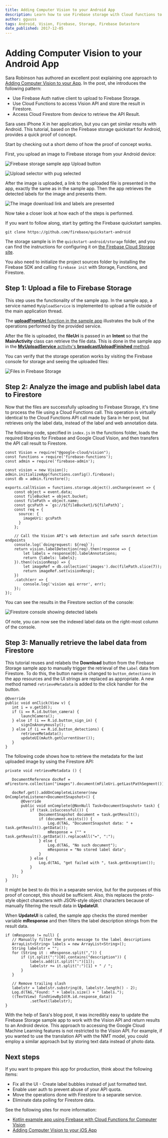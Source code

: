 ```yaml
---
title: Adding Computer Vision to your Android App
description: Learn how to use Firebase storage with Cloud functions to access the Vision API from Android apps.
author: gguuss
tags: Android, Vision, Firebase, Storage, Firebase Datastore
date_published: 2017-12-05
---
```

# Adding Computer Vision to your Android App

Sara Robinson has authored an excellent post explaining one approach
to [Adding Computer Vision to your App](https://medium.com/@srobtweets/adding-computer-vision-to-your-ios-app-66d6f540cdd2).
In the post, she introduces the following pattern:

* Use Firebase Auth native client to upload to Firebase Storage.
* Use Cloud Functions to access Vision API and store the result in Firestore.
* Access Cloud Firestore from device to retrieve the API Result.

Sara uses iPhone X in her application, but you can get similar results with Android. 
This tutorial, based on the Firebase storage quickstart for
Android, provides a quick proof of concept.

Start by checking out a short demo of how the proof of concept works.

First, you upload an image to Firebase storage from your Android device:

![Firebase storage sample app Upload button](https://storage.googleapis.com/gcp-community/tutorials/android-firebase-vision/firebase-storage-updload.png)

![Upload selector with pug selected](https://storage.googleapis.com/gcp-community/tutorials/android-firebase-vision/firebase-image-picker.png)

After the image is uploaded, a link to the uploaded file is presented in the
app, exactly the same as in the sample app. Then the app retrieves the
detected labels for the image and presents them.

![The image download link and labels are presented](https://storage.googleapis.com/gcp-community/tutorials/android-firebase-vision/firebase-image-detections.png)

Now take a closer look at how each of the steps is performed.

If you want to follow along, start by getting the Firebase quickstart samples.

    git clone https://github.com/firebase/quickstart-android

The storage sample is in the `quickstart-android/storage` folder, and you can find
the instructions for configuring it on [the Firebase Cloud Storage site](https://firebase.google.com/docs/storage/android/start).

You also need to initialize the project sources folder by installing the
Firebase SDK and calling `firebase init` with Storage, Functions, and
Firestore.

## Step 1: Upload a file to Firebase Storage

This step uses the functionality of the sample app. In the sample
app, a service named `MyUploadService` is implemented to upload a file outside of the
main application thread. 

The [**uploadFromUri** function in the sample app](https://github.com/firebase/quickstart-android/blob/master/storage/app/src/main/java/com/google/firebase/quickstart/firebasestorage/MainActivity.java#L174)
illustrates the bulk of the operations performed by the provided service.

After the file is uploaded, the __fileUri__ is passed in an **Intent** so that
the **MainActivity** class can retrieve the file data. This is done in the sample
app in the [**MyUploadService** activity's **broadcastUploadFinished** method](https://github.com/firebase/quickstart-android/blob/master/storage/app/src/main/java/com/google/firebase/quickstart/firebasestorage/MyUploadService.java#L127).

You can verify that the storage operation
works by visiting the Firebase console for storage and seeing the uploaded
files:

![Files in Firebase Storage](https://storage.googleapis.com/gcp-community/tutorials/android-firebase-vision/firebase-storage-console.png)


## Step 2: Analyze the image and publish label data to Firestore
Now that the files are successfully uploading to Firebase Storage, it's time
to process the file using a Cloud Functions call. This operation is virtually
identical to the Cloud Functions API call made by Sara in her post, but retrieves
only the label data, instead of the label and web annotation data.

The following code, specified in `index.js` in the functions folder, loads the
required libraries for Firebase and Google Cloud Vision, and then transfers the
API call result to Firestore.

    const Vision = require("@google-cloud/vision");
    const functions = require('firebase-functions');
    const admin = require('firebase-admin');

    const vision = new Vision();
    admin.initializeApp(functions.config().firebase);
    const db = admin.firestore();

    exports.callVision = functions.storage.object().onChange(event => {
        const object = event.data;
        const fileBucket = object.bucket;
        const filePath = object.name;
        const gcsPath = `gs://${fileBucket}/${filePath}`;
        const req = {
          source: {
            imageUri: gcsPath
          }
        };

        // Call the Vision API's web detection and safe search detection endpoints
        console.log(`doingrequest: ${req}`);
        return vision.labelDetection(req).then(response => {
            let labels = response[0].labelAnnotations;
            return {labels: labels};
        }).then((visionResp) => {
            let imageRef = db.collection('images').doc(filePath.slice(7));
            return imageRef.set(visionResp);
        })
        .catch(err => {
            console.log('vision api error', err);
        });
    });

You can see the
results in the Firestore section of the console:

![Firestore console showing detected labels](https://storage.googleapis.com/gcp-community/tutorials/android-firebase-vision/firebase-firestore-console.png)

Of note, you can now see the indexed label data on the right-most column of the
console.


## Step 3: Manually retrieve the label data from Firestore
This tutorial reuses and relabels the **Download** button from the Firebase Storage sample
app to manually trigger the retrieval of the `Label` data from Firestore. To do
this, the button name is changed to `button_detections` in the app resources
and the UI strings are replaced as appropriate. A new method named
`retrieveMetadata` is added to the click handler for the button.

    @Override
    public void onClick(View v) {
       int i = v.getId();
       if (i == R.id.button_camera) {
           launchCamera();
       } else if (i == R.id.button_sign_in) {
           signInAnonymously();
       } else if (i == R.id.button_detections) {
           retrieveMetadata();
           updateUI(mAuth.getCurrentUser());
       }
    }

The following code shows how to retrieve the metadata for the last uploaded image by using the Firestore API:

    private void retrieveMetadata () {

       DocumentReference docRef = mFirestore.collection("images").document(mFileUri.getLastPathSegment());

       docRef.get().addOnCompleteListener(new OnCompleteListener<DocumentSnapshot>() {
           @Override
           public void onComplete(@NonNull Task<DocumentSnapshot> task) {
               if (task.isSuccessful()) {
                   DocumentSnapshot document = task.getResult();
                   if (document.exists()) {
                       Log.d(TAG, "DocumentSnapshot data: " + task.getResult().getData());
                       mResponse = ("" +  task.getResult().getData()).replaceAll("=", ":");
                   } else {
                       Log.d(TAG, "No such document");
                       mResponse = "No stored label data";
                   }
               } else {
                   Log.d(TAG, "get failed with ", task.getException());
               }
           }
       });
    }

It might be best to do this in a separate service, but for the
purposes of this proof of concept, this should be sufficient. Also, this replaces
the proto-style object characters with JSON-style object characters because of
manually filtering the result data in **UpdateUI**.

When **UpdateUI** is called, the sample app checks the stored member variable
__mResponse__ and then filters the label description strings from the result
data.

    if (mResponse != null) {
       // Manually filter the proto message to the label descriptions
       ArrayList<String> labels = new ArrayList<String>();
       String labelstr = "";
       for (String it : mResponse.split(",")) {
           if (it.split(":")[0].contains("description")) {
               labels.add(it.split(":")[1]);
               labelstr += it.split(":")[1] + " / ";
           }
       }

       // Remove trailing slash
       labelstr = labelstr.substring(0, labelstr.length() - 2);
       Log.d(TAG,"Found: " + labels.size() + " labels.");
       ((TextView) findViewById(R.id.response_data))
               .setText(labelstr);
    }

With the help of Sara's blog post, it was incredibly easy to update the
Firebase Storage sample app to work with the Vision API and return results to
an Android device. This approach to accessing the
Google Cloud Machine Learning features is not restricted to the Vision
API. For example, if you wanted to use the translation API with the NMT model,
you could employ a similar approach but by storing text data instead of photo
data.

## Next steps
If you want to prepare this app for production, think about the following items:

* Fix all the UI - Create label bubbles instead of just formatted text.
* Enable user auth to prevent abuse of your API quota.
* Move the operations done with Firestore to a separate service.
* Eliminate data polling for Firestore data.

See the following sites for more information:
* [Kotlin example app using Firebase with Cloud Functions for Computer Vision](https://github.com/joaobiriba/ARCalories)
* [Adding Computer Vision to your iOS App](https://medium.com/@srobtweets/adding-computer-vision-to-your-ios-app-66d6f540cdd2)

